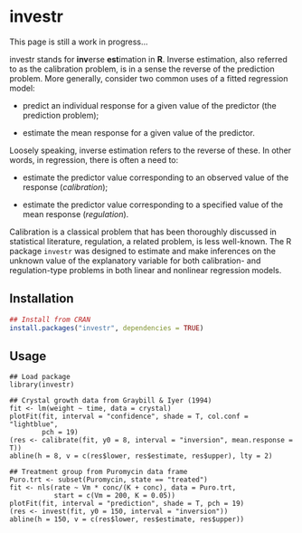 investr
================================================================================

This page is still a work in progress...

investr stands for **inv**erse **est**imation in **R**. Inverse 
estimation, also referred to as the calibration problem, is in a sense the 
reverse of the prediction problem. More generally, consider two common uses
of a fitted regression model:

   * predict an individual response for a given value of the predictor
   (the prediction problem);

   * estimate the mean response for a given value of the predictor.

Loosely speaking, inverse estimation refers to the reverse of these. In other 
words, in regression, there is often a need to:

   * estimate the predictor value corresponding to an observed value of the 
   response (*calibration*);

   * estimate the predictor value corresponding to a specified value of the 
   mean response (*regulation*).

Calibration is a classical problem that has been thoroughly discussed in 
statistical literature, regulation, a related problem, is less well-known. The R
package `investr` was designed to estimate and make inferences on the unknown
value of the explanatory variable for both calibration- and regulation-type problems in both linear and nonlinear regression models. 

Installation
--------------------------------------------------------------------------------

```r
## Install from CRAN
install.packages("investr", dependencies = TRUE)
```

Usage
--------------------------------------------------------------------------------

```{r}
## Load package
library(investr)

## Crystal growth data from Graybill & Iyer (1994)
fit <- lm(weight ~ time, data = crystal) 
plotFit(fit, interval = "confidence", shade = T, col.conf = "lightblue", 
        pch = 19)
(res <- calibrate(fit, y0 = 8, interval = "inversion", mean.response = T))
abline(h = 8, v = c(res$lower, res$estimate, res$upper), lty = 2)

## Treatment group from Puromycin data frame
Puro.trt <- subset(Puromycin, state == "treated")
fit <- nls(rate ~ Vm * conc/(K + conc), data = Puro.trt, 
           start = c(Vm = 200, K = 0.05))
plotFit(fit, interval = "prediction", shade = T, pch = 19)
(res <- invest(fit, y0 = 150, interval = "inversion"))
abline(h = 150, v = c(res$lower, res$estimate, res$upper))
```


